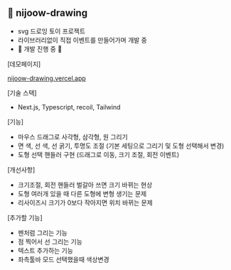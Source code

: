 ## 🎨 nijoow-drawing
- svg 드로잉 토이 프로젝트
- 라이브러리없이 직접 이벤트를 만들어가며 개발 중
- 🚧 개발 진행 중 🚧

[데모페이지]
  
<a href="nijoow-drawing.vercel.app" target="_blank">nijoow-drawing.vercel.app</a>


[기술 스택]
- Next.js, Typescript, recoil, Tailwind

[기능]
- 마우스 드래그로 사각형, 삼각형, 원 그리기
- 면 색, 선 색, 선 굵기, 투명도 조절 (기본 세팅으로 그리기 및 도형 선택해서 변경)
- 도형 선택 핸들러 구현 (드래그로 이동, 크기 조절, 회전 이벤트)

[개선사항]
- 크기조절, 회전 핸들러 벌갈아 쓰면 크기 바뀌는 현상
- 도형 여러개 있을 때 다른 도형에 변형 생기는 문제
- 리사이즈시 크기가 0보다 작아지면 위치 바뀌는 문제

[추가할 기능]
- 펜처럼 그리는 기능
- 점 찍어서 선 그리는 기능
- 텍스트 추가하는 기능
- 좌측툴바 모드 선택했을때 색상변경
